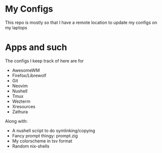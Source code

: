 # My Configs
This repo is mostly so that I have a remote location to update my configs on my laptops

# Apps and such
The configs I keep track of here are for

- AwesomeWM
- Firefox/Librewolf
- Git
- Neovim
- Nushell
- Tmux
- Wezterm
- Xresources
- Zathura

Along with:

- A nushell script to do symlinking/copying
- Fancy prompt thingy: prompt.zig
- My colorscheme in tsv format
- Random nix-shells
